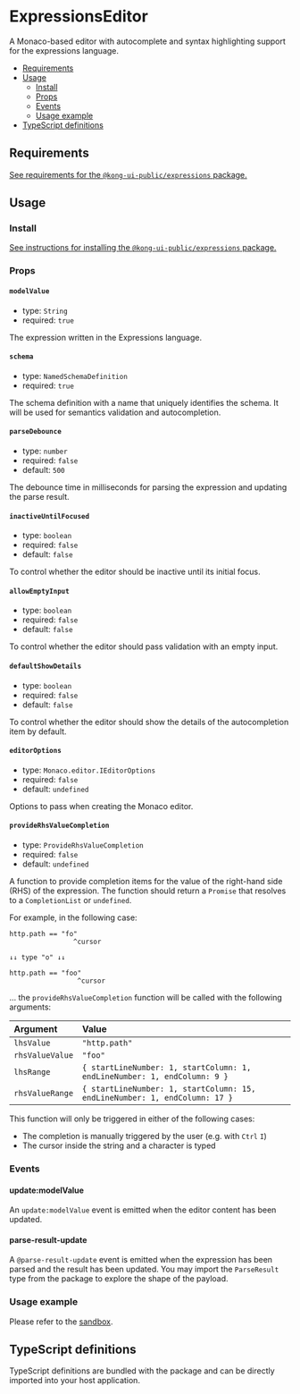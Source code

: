 # ExpressionsEditor

A Monaco-based editor with autocomplete and syntax highlighting support for the expressions language.

- [Requirements](#requirements)
- [Usage](#usage)
  - [Install](#install)
  - [Props](#props)
  - [Events](#events)
  - [Usage example](#usage-example)
- [TypeScript definitions](#typescript-definitions)

## Requirements

[See requirements for the `@kong-ui-public/expressions` package.](../README.md#requirements)

## Usage

### Install

[See instructions for installing the `@kong-ui-public/expressions` package.](../README.md#install)

### Props

#### `modelValue`

- type: `String`
- required: `true`

The expression written in the Expressions language.

#### `schema`

- type: `NamedSchemaDefinition`
- required: `true`

The schema definition with a name that uniquely identifies the schema. It will be used for semantics validation and autocompletion.

#### `parseDebounce`

- type: `number`
- required: `false`
- default: `500`

The debounce time in milliseconds for parsing the expression and updating the parse result.

#### `inactiveUntilFocused`

- type: `boolean`
- required: `false`
- default: `false`

To control whether the editor should be inactive until its initial focus.

#### `allowEmptyInput`

- type: `boolean`
- required: `false`
- default: `false`

To control whether the editor should pass validation with an empty input.

#### `defaultShowDetails`

- type: `boolean`
- required: `false`
- default: `false`

To control whether the editor should show the details of the autocompletion item by default.

#### `editorOptions`

- type: `Monaco.editor.IEditorOptions`
- required: `false`
- default: `undefined`

Options to pass when creating the Monaco editor.

#### `provideRhsValueCompletion`

- type: `ProvideRhsValueCompletion`
- required: `false`
- default: `undefined`

A function to provide completion items for the value of the right-hand side (RHS) of the expression. The function should return a `Promise` that resolves to a `CompletionList` or `undefined`.

For example, in the following case:

```
http.path == "fo"
                ^cursor

↓↓ type "o" ↓↓

http.path == "foo"
                 ^cursor
```

… the `provideRhsValueCompletion` function will be called with the following arguments:

| Argument        | Value                                                                      |
| :-------------- | :------------------------------------------------------------------------- |
| `lhsValue`      | `"http.path"`                                                              |
| `rhsValueValue` | `"foo"`                                                                    |
| `lhsRange`      | `{ startLineNumber: 1, startColumn: 1, endLineNumber: 1, endColumn: 9 }`   |
| `rhsValueRange` | `{ startLineNumber: 1, startColumn: 15, endLineNumber: 1, endColumn: 17 }` |

This function will only be triggered in either of the following cases:

- The completion is manually triggered by the user (e.g. with `Ctrl` `I`)
- The cursor inside the string and a character is typed

### Events

#### update:modelValue

An `update:modelValue` event is emitted when the editor content has been updated.

#### parse-result-update

A `@parse-result-update` event is emitted when the expression has been parsed and the result has been updated. You may import the `ParseResult` type from the package to explore the shape of the payload.

### Usage example

Please refer to the [sandbox](../sandbox/App.vue).

## TypeScript definitions

TypeScript definitions are bundled with the package and can be directly imported into your host application.
